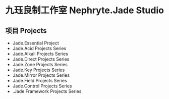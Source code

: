# 九珏良制工作室 Nephryte.Jade Studio
## 项目 Projects
- Jade.Essential Project
- Jade.Acid Projects Series
- Jade.Alkali Projects Series
- Jade.Direct Projects Series
- Jade.Zone Projects Series
- Jade.Key Projects Series
- Jade.Mirror Projects Series
- Jade.Field Projects Series
- Jade.Control Projects Series
- .Jade Framework Projects Series

<!---
NephryteJade/NephryteJade is a ✨ special ✨ repository because its `README.md` (this file) appears on your GitHub profile.
You can click the Preview link to take a look at your changes.
--->
